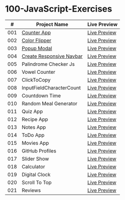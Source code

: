# 100-JavaScript-Exercises

| #   | Project Name                                                                                          | Live Preview                                                                                          |
| --- | ----------------------------------------------------------------------------------------------------- | ----------------------------------------------------------------------------------------------------- |
| 001 | [Counter App](https://github.com/DevMohamedElshazly/100-JavaScript-APP/tree/main/001-Counter-App)     | [Live Preview](https://devmohamedelshazly.github.io/100-JavaScript-APP/001-Counter-App)               |
| 002 | [Color Flipper](https://github.com/DevMohamedElshazly/100-JavaScript-APP/tree/main/002-Color-Flipper) | [Live Preview](https://devmohamedelshazly.github.io/100-JavaScript-APP/002-Color-Flipper)             |
| 003 | [Popup Modal](https://github.com/DevMohamedElshazly/100-JavaScript-APP/tree/main/003-Popup-Modal)     | [Live Preview](https://devmohamedelshazly.github.io/100-JavaScript-APP/003-Popup-Modal)               |
| 004 | [Create Responsive Navbar](https://github.com/DevMohamedElshazly/100-JavaScript-APP/tree/main/004-Create-ResponsiveNavbarl)                                                                            | [Live Preview](https://devmohamedelshazly.github.io/100-JavaScript-APP/004-Create-ResponsiveNavbar)   |
| 005 | Palindrome Checker Js                                                                                 | [Live Preview](https://devmohamedelshazly.github.io/100-JavaScript-APP/005-Palindrome-Checker)        |
| 006 | Vowel Counter                                                                                         | [Live Preview](https://devmohamedelshazly.github.io/100-JavaScript-APP/006-Vowel-Counter)             |
| 007 | ClickToCopy                                                                                           | [Live Preview](https://devmohamedelshazly.github.io/100-JavaScript-APP/007-ClickToCopy)               |
| 008 | InputFieldCharacterCount                                                                              | [Live Preview](https://devmohamedelshazly.github.io/100-JavaScript-APP/008-InputField-CharacterCount) |
| 009 | Countdown Time                                                                                        | [Live Preview](https://devmohamedelshazly.github.io/100-JavaScript-APP/009-Countdown-Time)            |
| 010 | Random Meal Generator                                                                                 | [Live Preview](https://devmohamedelshazly.github.io/100-JavaScript-APP/010-Random-Meal-Generator)     |
| 011 | Quiz App                                                                                              | [Live Preview](https://devmohamedelshazly.github.io/100-JavaScript-APP/011-Quiz-App)                  |
| 012 | Recipe App                                                                                            | [Live Preview](https://devmohamedelshazly.github.io/100-JavaScript-APP/012-Recipe-App)                |
| 013 | Notes App                                                                                             | [Live Preview](https://devmohamedelshazly.github.io/100-JavaScript-APP/013-Notes-App)                 |
| 014 | ToDo App                                                                                              | [Live Preview](https://devmohamedelshazly.github.io/100-JavaScript-APP/014-ToDo-App)                  |
| 015 | Movies App                                                                                            | [Live Preview](https://devmohamedelshazly.github.io/100-JavaScript-APP/015-Movies-App)                |
| 016 | GitHub Profiles                                                                                       | [Live Preview](https://devmohamedelshazly.github.io/100-JavaScript-APP/016-GitHub-Profiles)           |
| 017 | Slider Show                                                                                           | [Live Preview](https://devmohamedelshazly.github.io/100-JavaScript-APP/017-Slider-Show)               |
| 018 | Calculator                                                                                            | [Live Preview](https://devmohamedelshazly.github.io/100-JavaScript-APP/018-Calculator)                |
| 019 | Digital Clock                                                                                         | [Live Preview](https://devmohamedelshazly.github.io/100-JavaScript-APP/019-Digital-Clock)             |
| 020 | Scroll To Top                                                                                         | [Live Preview](https://devmohamedelshazly.github.io/100-JavaScript-APP/020-Scroll-To-Top)             |
| 021 | Reviews                                                                                               | [Live Preview](https://devmohamedelshazly.github.io/100-JavaScript-APP/021-Reviews)                   |
